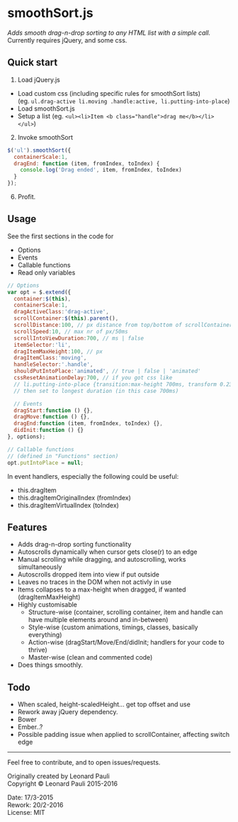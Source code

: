 # smoothSort.js
*Adds smooth drag-n-drop sorting to any HTML list with a simple call.*
Currently requires jQuery, and some css.


## Quick start

1. Load jQuery.js
-  Load custom css (including specific rules for smoothSort lists)  
   (eg. `ul.drag-active li.moving .handle:active, li.putting-into-place`)
-  Load smoothSort.js
-  Setup a list (eg. `<ul><li>Item <b class="handle">drag me</b></li></ul>`)
2. Invoke smoothSort
```javascript
$('ul').smoothSort({
  containerScale:1,
  dragEnd: function (item, fromIndex, toIndex) {
    console.log('Drag ended', item, fromIndex, toIndex)
  }
});
```
6. Profit.


## Usage

See the first sections in the code for
- Options
- Events
- Callable functions
- Read only variables

```javascript
// Options
var opt = $.extend({
  container:$(this),
  containerScale:1,
  dragActiveClass:'drag-active',
  scrollContainer:$(this).parent(),
  scrollDistance:100, // px distance from top/bottom of scrollContainer, to activate autoScroll, or false
  scrollSpeed:10, // max nr of px/50ms
  scrollIntoViewDuration:700, // ms | false
  itemSelector:'li',
  dragItemMaxHeight:100, // px
  dragItemClass:'moving',
  handleSelector:'.handle',
  shouldPutIntoPlace:'animated', // true | false | 'animated'
  cssResetAnimationDelay:700, // if you got css like
  // li.putting-into-place {transition:max-height 700ms, transform 0.23s ease-out;}
  // then set to longest duration (in this case 700ms)

  // Events
  dragStart:function () {},
  dragMove:function () {},
  dragEnd:function (item, fromIndex, toIndex) {},
  didInit:function () {}
}, options);

// Callable functions
// (defined in "Functions" section)
opt.putIntoPlace = null;
```


In event handlers, especially the following could be useful:
- this.dragItem
- this.dragItemOriginalIndex (fromIndex)
- this.dragItemVirtualIndex (toIndex)


## Features

- Adds drag-n-drop sorting functionality
- Autoscrolls dynamically when cursor gets close(r) to an edge
- Manual scrolling while dragging, and autoscrolling, works simultaneously
- Autoscrolls dropped item into view if put outside
- Leaves no traces in the DOM when not activly in use
- Items collapses to a max-height when dragged, if wanted (dragItemMaxHeight)
- Highly customisable
  - Structure-wise (container, scrolling container, item and handle can have multiple elements around and in-between)
  - Style-wise (custom animations, timings, classes, basically everything)
  - Action-wise (dragStart/Move/End/didInit; handlers for your code to thrive)
  - Master-wise (clean and commented code)
- Does things smoothly.


## Todo

- When scaled, height-scaledHeight... get top offset and use
- Rework away jQuery dependency.
- Bower
- Ember..?
- Possible padding issue when applied to scrollContainer, affecting switch edge

---

Feel free to contribute, and to open issues/requests.

Originally created by Leonard Pauli  
Copyright © Leonard Pauli 2015-2016  

Date: 17/3-2015  
Rework: 20/2-2016  
License: MIT  
